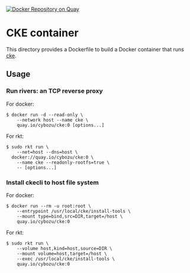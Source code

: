 [![Docker Repository on Quay](https://quay.io/repository/cybozu/cke/status "Docker Repository on Quay")](https://quay.io/repository/cybozu/cke)

CKE container
=============

This directory provides a Dockerfile to build a Docker container
that runs [cke](https://github.com/cybozu-go/cke).

Usage
-----

### Run rivers: an TCP reverse proxy

For docker:
```console
$ docker run -d --read-only \
    --network host --name cke \
    quay.io/cybozu/cke:0 [options...]
```

For rkt:
```console
$ sudo rkt run \
    --net=host --dns=host \
  docker://quay.io/cybozu/cke:0 \
    --name cke --readonly-rootfs=true \
    -- [options...]
```

### Install ckecli to host file system

For docker:
```console
$ docker run --rm -u root:root \
    --entrypoint /usr/local/cke/install-tools \
    --mount type=bind,src=DIR,target=/host \
    quay.io/cybozu/cke:0
```

For rkt:
```console
$ sudo rkt run \
    --volume host,kind=host,source=DIR \
    --mount volume=host,target=/host \
    --exec /usr/local/cke/install-tools \
    quay.io/cybozu/cke:0
```
